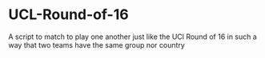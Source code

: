 # UCL-Round-of-16
A script to match to play one another just like the UCl Round of 16 in such a way that two teams have the same group nor country

